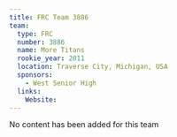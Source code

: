 ```yaml
---
title: FRC Team 3886
team:
  type: FRC
  number: 3886
  name: More Titans
  rookie_year: 2011
  location: Traverse City, Michigan, USA
  sponsors:
    - West Senior High
  links:
    Website: 
---
```

No content has been added for this team